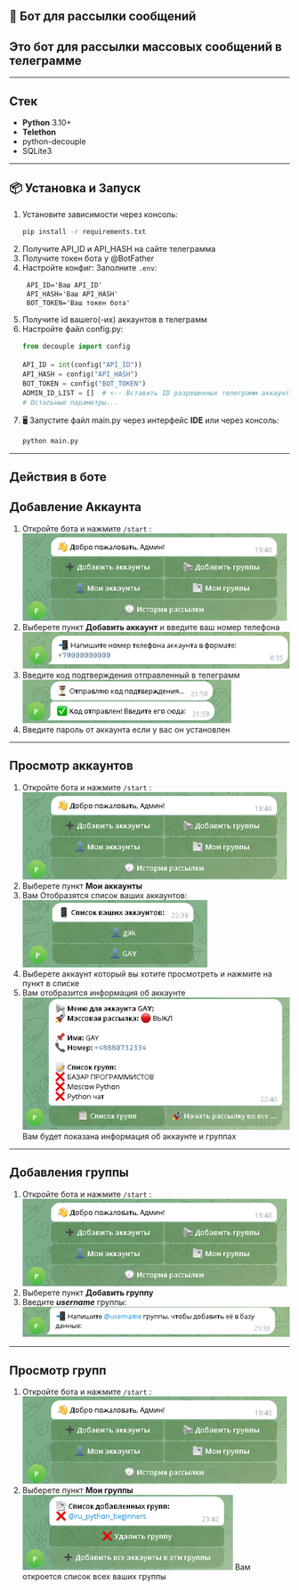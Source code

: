 📌 Бот для рассылки сообщений
---
## Это бот для рассылки массовых сообщений в телеграмме

---
## Стек

- **Python** 3.10+
- **Telethon**
- python-decouple
- SQLite3

---
## 📦 Установка и Запуск
1. Установите зависимости через консоль:
   ```bash
   pip install -r requirements.txt
   ```
2. Получите API_ID и API_HASH на сайте телеграмма
3. Получите токен бота у @BotFather
4. Настройте конфиг:
   Заполните `.env`:
   ```dotenv
    API_ID='Ваш API_ID'
    API_HASH='Ваш API_HASH'
    BOT_TOKEN='Ваш токен бота'
   ```
5. Получите id вашего(-их) аккаунтов в телеграмм
6. Настройте файл config.py:
   ```python
   from decouple import config

   API_ID = int(config("API_ID"))
   API_HASH = config("API_HASH")
   BOT_TOKEN = config("BOT_TOKEN")
   ADMIN_ID_LIST = []  # <-- Вставить ID разрешенных телеграмм аккаунтов через запятую
   # Остальные параметры...
   ```
7. 🖥 Запустите файл main.py через интерфейс **IDE** или через консоль:
   ```bash
   python main.py
   ```
---
Действия в боте
---
## Добавление Аккаунта
1. Откройте бота и нажмите ```/start``` :
![img.png](image/img.png)
2. Выберете пункт **Добавить аккаунт** и введите ваш номер телефона
![img_1.png](image/img_1.png)
3. Введите код подтверждения отправленный в телеграмм
![img_3.png](image/img_3.png)
4. Введите пароль от аккаунта если у вас он установлен 
---
## Просмотр аккаунтов
1. Откройте бота и нажмите ```/start``` :
![img.png](image/img.png)
2. Выберете пункт **Мои аккаунты**
3. Вам Отобразятся список ваших аккаунтов:
![img_5.png](image/img_5.png)
4. Выберете аккаунт который вы хотите просмотреть и нажмите на пункт в списке
5. Вам отобразится информация об аккаунте
![img_7.png](image/img_7.png) Вам будет показана информация об аккаунте и группах
---
## Добавления группы
1. Откройте бота и нажмите ```/start``` :
![img.png](image/img.png)
2. Выберете пункт **Добавить группу**
3. Введите ***username*** группы:
![img_9.png](image/img_9.png)
---
## Просмотр групп
1. Откройте бота и нажмите ```/start``` :
![img.png](image/img.png)
2. Выберете пункт **Мои группы**
![img_10.png](image/img_10.png)
Вам откроется список всех ваших группы
